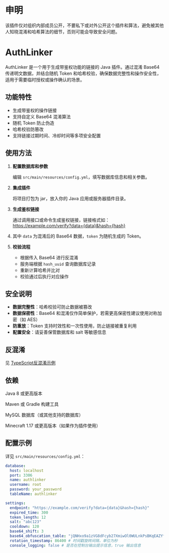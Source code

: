 # 申明

该插件仅对组织内部成员公开，不要私下或对外公开这个插件和算法，避免被其他人知晓混淆和哈希算法的细节，否则可能会导致安全问题。

# AuthLinker

AuthLinker 是一个用于生成带鉴权功能的链接的 Java 插件。通过混淆 Base64 传递明文数据，并结合随机 Token 和哈希校验，确保数据完整性和操作安全性，适用于需要临时授权或操作确认的场景。

## 功能特性

- 生成带鉴权的操作链接
- 支持自定义 Base64 混淆算法
- 随机 Token 防止伪造
- 哈希校验防篡改
- 支持链接过期时间、冷却时间等多项安全配置

## 使用方法

1. **配置数据库和参数**

   编辑 `src/main/resources/config.yml`，填写数据库信息和相关参数。

2. **集成插件**

   将项目打包为 jar，放入你的 Java 应用或服务器插件目录。

3. **生成鉴权链接**

   通过调用接口或命令生成鉴权链接，链接格式如：https://example.com/verify?data={data}&hash={hash}
4. 其中 `data` 为混淆后的 Base64 数据，`token` 为随机生成的 Token。

4. **校验流程**

   - 根据传入 Base64 进行反混淆
   - 服务端根据 `hash_uuid` 查询数据库记录
   - 重新计算哈希并比对
   - 校验通过后执行对应操作

## 安全说明

- **数据完整性**：哈希校验可防止数据被篡改
- **数据保密性**：Base64 和混淆仅作简单保护，若需更高保密性建议使用对称加密（如 AES）
- **防重放**：Token 支持时效性和一次性使用，防止链接被重复利用
- **配置安全**：请妥善保管数据库和 salt 等敏感信息

## 反混淆

见 [TypeScript反混淆示例](https://github.com/MIAOMC-Server/AuthLinker/tree/main/examples/TypeScript)

## 依赖

Java 8 或更高版本

Maven 或 Gradle 构建工具

MySQL 数据库（或其他支持的数据库）

Minecraft 1.17 或更高版本（如果作为插件使用）

## 配置示例

详见 `src/main/resources/config.yml`：

```yaml
database:
  host: localhost
  port: 3306
  name: authlinker
  username: root
  password: your_password
  tableName: authlinker

settings:
  endpoint: "https://example.com/verify?data={data}&hash={hash}"
  expired_time: 300
  token_length: 12
  salt: "abc123"
  cooldown: 120
  base64_shift: 3
  base64_obfuscation_table: "jQNHxo9a1zVG8dFcyb27XmiwOl0WULnkPsBKqEAZYfer3t5RMDSCJhgvu4pT-." # 混淆表，不可以出现空格和特殊字符
  rotation_timestamp: 86400 # 时间戳旋转间隔，单位为秒
  console_logging: false # 是否在控制台输出提示信息，true 输出信息

